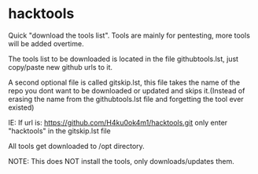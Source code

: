 # hacktools
Quick "download the tools list". Tools are mainly for pentesting, more tools will be added overtime.

The tools list to be downloaded is located in the file githubtools.lst, just copy/paste new github urls to it.

A second optional file is called gitskip.lst, this file takes the name of the repo you dont want to be downloaded or updated and skips it.(Instead of erasing the name from the githubtools.lst file and forgetting the tool ever existed)

IE:
If url is: https://github.com/H4ku0ok4m1/hacktools.git
only enter "hacktools" in the gitskip.lst file

All tools get downloaded to /opt directory.

NOTE: This does NOT install the tools, only downloads/updates them.
